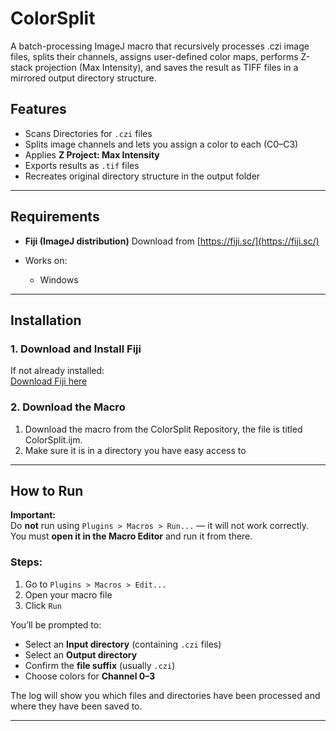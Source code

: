 # ColorSplit
A batch-processing ImageJ macro that recursively processes .czi image files, splits their channels, assigns user-defined color maps, performs Z-stack projection (Max Intensity), and saves the result as TIFF files in a mirrored output directory structure.

## Features

- Scans Directories for `.czi` files
- Splits image channels and lets you assign a color to each (C0–C3)
- Applies **Z Project: Max Intensity**
- Exports results as `.tif` files
- Recreates original directory structure in the output folder

---

## Requirements

- **Fiji (ImageJ distribution)** 
  Download from [https://fiji.sc/](https://fiji.sc/)

- Works on:
  - Windows
---

## Installation

### 1. Download and Install Fiji

If not already installed:  
[Download Fiji here](https://fiji.sc/)

### 2. Download the Macro

1. Download the macro from the ColorSplit Repository, the file is titled ColorSplit.ijm.
2. Make sure it is in a directory you have easy access to
---

## How to Run

**Important:**  
Do **not** run using `Plugins > Macros > Run...` — it will not work correctly.  
You must **open it in the Macro Editor** and run it from there.

### Steps:

1. Go to `Plugins > Macros > Edit...`
2. Open your macro file
3. Click `Run`

You’ll be prompted to:

- Select an **Input directory** (containing `.czi` files)
- Select an **Output directory**
- Confirm the **file suffix** (usually `.czi`)
- Choose colors for **Channel 0–3**

The log will show you which files and directories have been processed and where they have been saved to.

---
